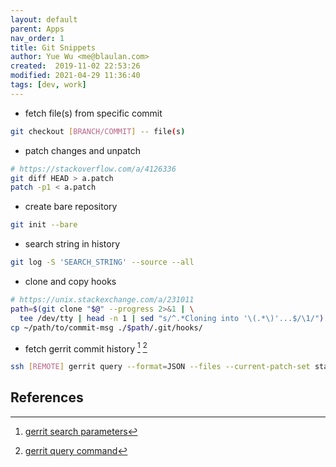 ```yaml
---
layout: default
parent: Apps
nav_order: 1
title: Git Snippets
author: Yue Wu <me@blaulan.com>
created:  2019-11-02 22:53:26
modified: 2021-04-29 11:36:40
tags: [dev, work]
---
```


- fetch file(s) from specific commit
```bash
git checkout [BRANCH/COMMIT] -- file(s)
```

- patch changes and unpatch
```bash
# https://stackoverflow.com/a/4126336
git diff HEAD > a.patch
patch -p1 < a.patch
```

- create bare repository
```bash
git init --bare
```

- search string in history
```bash
git log -S 'SEARCH_STRING' --source --all
```

- clone and copy hooks
```bash
# https://unix.stackexchange.com/a/231011
path=$(git clone "$@" --progress 2>&1 | \
  tee /dev/tty | head -n 1 | sed "s/^.*Cloning into '\(.*\)'...$/\1/")
cp ~/path/to/commit-msg ./$path/.git/hooks/
```

- fetch gerrit commit history [^1] [^2]
```bash
ssh [REMOTE] gerrit query --format=JSON --files --current-patch-set status:closed owner:self
```

## References

[^1]: [gerrit search parameters](https://gerrit-review.googlesource.com/Documentation/user-search.html)
[^2]: [gerrit query command](https://review.opendev.org/Documentation/cmd-query.html)
